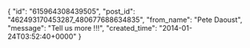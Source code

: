  {
   "id": "615964308439505",
   "post_id": "462493170453287_480677688634835",
   "from_name": "Pete Daoust",
   "message": "Tell us more !!!",
   "created_time": "2014-01-24T03:52:40+0000"
 }
